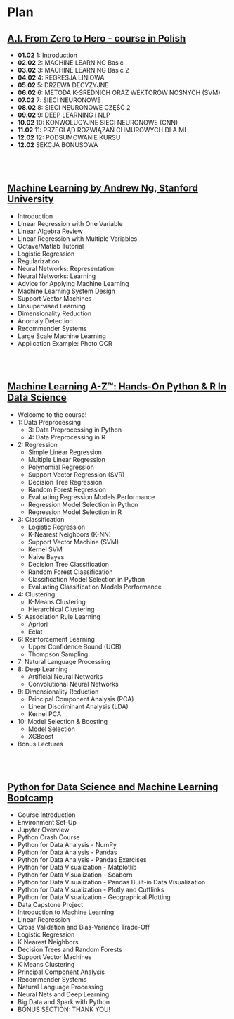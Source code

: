 # Plan

## [A.I. From Zero to Hero - course in Polish](https://szkolachmury.pl/a-i-od-zera-do-bohatera/)
- <b>01.02</b> 1: Introduction
- <b>02.02</b> 2: MACHINE LEARNING Basic
- <b>03.02</b> 3: MACHINE LEARNING Basic 2
- <b>04.02</b> 4: REGRESJA LINIOWA
- <b>05.02</b> 5: DRZEWA DECYZYJNE
- <b>06.02</b> 6: METODA K-ŚREDNICH ORAZ WEKTORÓW NOŚNYCH (SVM)
- <b>07.02</b> 7: SIECI NEURONOWE
- <b>08.02</b> 8: SIECI NEURONOWE CZĘŚĆ 2
- <b>09.02</b> 9: DEEP LEARNING i NLP
- <b>10.02</b> 10: KONWOLUCYJNE SIECI NEURONOWE (CNN)
- <b>11.02</b> 11: PRZEGLĄD ROZWIĄZAŃ CHMUROWYCH DLA ML
- <b>12.02</b> 12: PODSUMOWANIE KURSU
- <b>12.02</b> SEKCJA BONUSOWA

<br/><br/>

## [Machine Learning by Andrew Ng, Stanford University](https://www.coursera.org/learn/machine-learning)
- Introduction
- Linear Regression with One Variable
- Linear Algebra Review
- Linear Regression with Multiple Variables
- Octave/Matlab Tutorial
- Logistic Regression
- Regularization
- Neural Networks: Representation
- Neural Networks: Learning
- Advice for Applying Machine Learning
- Machine Learning System Design
- Support Vector Machines
- Unsupervised Learning
- Dimensionality Reduction
- Anomaly Detection
- Recommender Systems
- Large Scale Machine Learning
- Application Example: Photo OCR

<br/><br/>

## [Machine Learning A-Z™: Hands-On Python & R In Data Science](https://www.udemy.com/course/machinelearning/)
- Welcome to the course!
- 1: Data Preprocessing
    - 3: Data Preprocessing in Python
    - 4: Data Preprocessing in R
- 2: Regression
    - Simple Linear Regression
    - Multiple Linear Regression
    - Polynomial Regression
    - Support Vector Regression (SVR)
    - Decision Tree Regression
    - Random Forest Regression
    - Evaluating Regression Models Performance
    - Regression Model Selection in Python
    - Regression Model Selection in R
- 3: Classification
    - Logistic Regression
    - K-Nearest Neighbors (K-NN)
    - Support Vector Machine (SVM)
    - Kernel SVM
    - Naive Bayes
    - Decision Tree Classification
    - Random Forest Classification
    - Classification Model Selection in Python
    - Evaluating Classification Models Performance
- 4: Clustering
    - K-Means Clustering
    - Hierarchical Clustering
- 5: Association Rule Learning
    - Apriori
    - Eclat
- 6: Reinforcement Learning
    - Upper Confidence Bound (UCB)
    - Thompson Sampling
- 7: Natural Language Processing
- 8: Deep Learning
    - Artificial Neural Networks
    - Convolutional Neural Networks
- 9: Dimensionality Reduction
    - Principal Component Analysis (PCA)
    - Linear Discriminant Analysis (LDA)
    - Kernel PCA
- 10: Model Selection & Boosting
    - Model Selection
    - XGBoost
- Bonus Lectures

<br/><br/>

## [Python for Data Science and Machine Learning Bootcamp](https://www.udemy.com/course/python-for-data-science-and-machine-learning-bootcamp/)
- Course Introduction
- Environment Set-Up
- Jupyter Overview
- Python Crash Course
- Python for Data Analysis - NumPy
- Python for Data Analysis - Pandas
- Python for Data Analysis - Pandas Exercises
- Python for Data Visualization - Matplotlib
- Python for Data Visualization - Seaborn
- Python for Data Visualization - Pandas Built-in Data Visualization
- Python for Data Visualization - Plotly and Cufflinks
- Python for Data Visualization - Geographical Plotting
- Data Capstone Project
- Introduction to Machine Learning
- Linear Regression
- Cross Validation and Bias-Variance Trade-Off
- Logistic Regression
- K Nearest Neighbors
- Decision Trees and Random Forests
- Support Vector Machines
- K Means Clustering
- Principal Component Analysis
- Recommender Systems
- Natural Language Processing
- Neural Nets and Deep Learning
- Big Data and Spark with Python
- BONUS SECTION: THANK YOU!